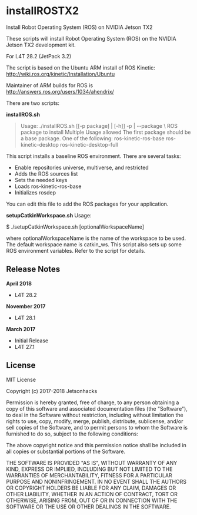 # installROSTX2
Install Robot Operating System (ROS) on NVIDIA Jetson TX2

These scripts will install Robot Operating System (ROS) on the NVIDIA Jetson TX2 development kit.

For L4T 28.2 (JetPack 3.2)

The script is based on the Ubuntu ARM install of ROS Kinetic: http://wiki.ros.org/kinetic/Installation/Ubuntu

Maintainer of ARM builds for ROS is http://answers.ros.org/users/1034/ahendrix/

There are two scripts:

<strong>installROS.sh</strong>
<blockquote>
Usage: ./installROS.sh  [[-p package] | [-h]]
 -p | --package \<packagename\>  ROS package to install
                               Multiple Usage allowed
                               The first package should be a base package. One of the following:
                                 ros-kinetic-ros-base
                                 ros-kinetic-desktop
                                 ros-kinetic-desktop-full
 </blockquote>
This script installs a baseline ROS environment. There are several tasks:

<ul>
<li>Enable repositories universe, multiverse, and restricted</li>
<li>Adds the ROS sources list</li>
<li>Sets the needed keys</li>
<li>Loads ros-kinetic-ros-base</li>
<li>Initializes rosdep</li>
</ul>

You can edit this file to add the ROS packages for your application. 

<strong>setupCatkinWorkspace.sh</strong>
Usage:

$ ./setupCatkinWorkspace.sh [optionalWorkspaceName]

where optionalWorkspaceName is the name of the workspace to be used. The default workspace name is catkin_ws. This script also sets up some ROS environment variables. Refer to the script for details.

## Release Notes
<strong>April 2018</strong>
* L4T 28.2

<strong>November 2017</strong>
* L4T 28.1

<strong>March 2017</strong>
* Initial Release
* L4T 27.1

## License
MIT License

Copyright (c) 2017-2018 Jetsonhacks

Permission is hereby granted, free of charge, to any person obtaining a copy
of this software and associated documentation files (the "Software"), to deal
in the Software without restriction, including without limitation the rights
to use, copy, modify, merge, publish, distribute, sublicense, and/or sell
copies of the Software, and to permit persons to whom the Software is
furnished to do so, subject to the following conditions:

The above copyright notice and this permission notice shall be included in all
copies or substantial portions of the Software.

THE SOFTWARE IS PROVIDED "AS IS", WITHOUT WARRANTY OF ANY KIND, EXPRESS OR
IMPLIED, INCLUDING BUT NOT LIMITED TO THE WARRANTIES OF MERCHANTABILITY,
FITNESS FOR A PARTICULAR PURPOSE AND NONINFRINGEMENT. IN NO EVENT SHALL THE
AUTHORS OR COPYRIGHT HOLDERS BE LIABLE FOR ANY CLAIM, DAMAGES OR OTHER
LIABILITY, WHETHER IN AN ACTION OF CONTRACT, TORT OR OTHERWISE, ARISING FROM,
OUT OF OR IN CONNECTION WITH THE SOFTWARE OR THE USE OR OTHER DEALINGS IN THE
SOFTWARE.
 
